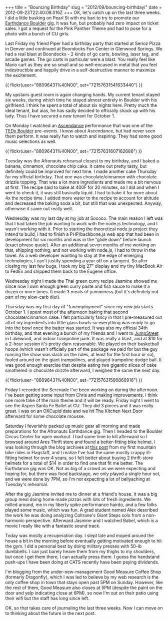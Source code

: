 +++
title = "Bouncing Birthday"
slug = "2012/09/bouncing-birthday/"
date = 2012-09-23T22:40:08.016Z
+++
OK, let's catch up on the last three weeks. I did a little busking on Pearl St with my bari to try to promote our [Earthdance Boulder](http://earthdanceboulder.org/) gig. It was fun, but probably had zero impact on ticket sales. I got a request for the Pink Panther Theme and had to pose for a photo with a bunch of CU girls.

Last Friday my friend Piper had a birthday party that started at Serioz Pizza in Denver and continued at Boondocks Fun Center in Glenwood Springs. We had a real blast at Boondocks - 2 kinds of go carts, bowling, laser tag, and arcade games. The go carts in particular were a blast. You really feel like Mario cart as they are so small and so well-encased in metal that you feel indestructible and happily drive in a self-destructive manner to maximize the excitement.

{{ flickr(user="88096431%40N00", set="72157631541633440") }}

My upstairs guest room is again changing hands. My current tenant stayed six weeks, during which time he stayed almost entirely in Boulder with his girlfriend. I think he spent a total of about six nights here. Pretty much the ideal tenant, but alas, he has sadly decided to officially shack up with his lady. Thus I have secured a new tenant for October 1.

On Monday I watched an [Ascendance](http://www.ascendanceproject.com/) performance that was one of the [TEDx Boulder](http://tedxboulder.com/) pre-events. I knew about Ascendance, but had never seen them perform. It was really fun to watch and inspiring. They had some good music selections as well.

{{ flickr(user="88096431%40N00", set="72157631607162686") }}

Tuesday was the Afronauts rehearsal closest to my birthday, and I baked a banana, cinnamon, chocolate chip cake. It came out pretty tasty, but definitely could be improved for next time. I made another cake Thursday for my official birthday. That one was chocolate/cinnamon with chocolate drizzle topping. That was a lot more ingredients and made me a bit nervous at first. The recipe said to bake at 400F for 20 minutes, so I did and when I went to check it, it was still basically liquid. I had to bake it for more about 4x the recipe time. I added more water to the recipe to account for altitude and decreased the baking soda a bit, but still that was unexpected. Anyway, otherwise it came out really well.

Wednesday was my last day at my job at Sococo. The main reason I left was that I had taken the job wanting to work with the node.js technology, and I wasn't working with it. Prior to starting the theoretical node.js project they intend to build, I had to finish a PHP/backbone.js web app that had been in development for six months and was in the "glide down" before launch (exact phrase quote). After an additional seven months of me working on that, shipping nothing, and not working with node.js, I had to throw in the towel. As a web developer wanting to stay at the edge of emerging technologies, I can't justify spending a year off on a tangent. So after closing my last few bugs, I took my big 27" display and my tiny MacBook Air to FedEx and shipped them back to the Eugene office.

Wednesday night I made the Thai green curry recipe Jasmine showed me since now I own enough green curry paste and fish sauce to make it a dozen or more times. It made 3 meals of yumminess (but it's definitely not part of my slow-carb diet).

Thursday was my first day of "funemployment" since my new job starts October 1. I spent most of the afternoon baking that second chocolate/cinnamon cake. I felt particularly fancy in that I pre-measured out all of my ingredients into little glass bowls so everything was ready to go into the bowl once the batter was started. It was also my official 34th birthday, and that evening a bunch of my friends and I went to [JumpStreet](http://gotjump.com/lakewood/) in Lakewood, and indoor trampoline park. It was really a blast, and at $10 for a 2-hour session it's pretty darn reasonable. We played on their basketball hoops (which wasn't officially part of the package we paid for but the guy running the show was slack on the rules, at least for the first hour or so), fooled around on the giant trampolines, and played trampoline dodge ball. It was good enough exercise that despite eating two gigantic slices of cake smothered in chocolate drizzle afterward, I weighed the same the next day.

{{ flickr(user="88096431%40N00", set="72157631590860916") }}

Friday I recorded the Serenade I've been working on during the afternoon. I've been getting some input from Chris and making improvements. I think one more take of the main theme and it will be ready. Friday night I went to see the Aspen Santa Fe Ballet at CU. They did 3 pieces and it was really great. I was on an OKCupid date and we hit The Kitchen Next Door afterward for some chocolate mousse.

Saturday I feverishly packed up music gear all morning and made preparations for the Afronauts Earthdance gig. Then I headed to the Boulder Circus Center for open workout. I had some time to kill afterward so I browsed around Ares Thrift store and found a better-fitting bike helmet. I was looking through the blog archives at [this post](/persblog/2008/08/mountain-bike-ride-2-crash-1) from my first mountain bike rides in Flagstaff, and I realize I've had the same mostly crappy ill-fitting helmet for over 4 years, so I felt better about buying 2 thrift-store helmets for a total of $14 in order to find one that fit me better. The Earthdance gig was OK. Not as big of a crowd as we were expecting and hoping for, but there was food backstage, we only played a single hour set, and we were done by 7PM, so I'm not expecting a lot of bellyaching at Tuesday's rehearsal.

After the gig Jasmine invited me to dinner at a friend's house. It was a big group meal doing home made pizzas with lots of fresh ingredients. We milled around, me in my liberty spike performance hairdo, and a few folks played some music, which was fun. A grad student named Alex described the work he was doing analyzing Coltrane's Giant Steps solo from a non-harmonic perspective. Afterward Jasmine and I watched Babel, which is a movie I really like with a fantastic sound track.

Today was mostly a recuperation day. I slept late and moped around the house a bit in the morning before eventually getting motivated enough to hit the gym. I did a personal best by doing military presses with 50-lb dumbbells. I can just barely heave them from my thighs to my shoulders, but once I get them there, I can actually press them. I guess the handstand push-ups I have been doing at CATS recently have been paying dividends.

I'm blogging from the under-new-management Good Measure Coffee Shop (formerly Dragonfly), which I was led to believe by my web research is the only coffee shop in town that stays open past 5PM on Sunday. However, like the rest of them, Good Measure also closes at 5PM (despite the paint on the door and yelp indicating close at 6PM), so now I'm out on their patio using their wifi but the staff has long since left.

OK, so that takes care of journaling the last three weeks. Now I can move on to thinking about the future in the next post.
